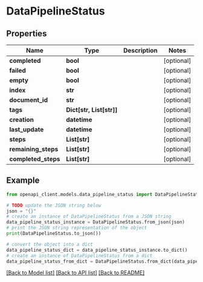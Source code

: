 # DataPipelineStatus


## Properties

Name | Type | Description | Notes
------------ | ------------- | ------------- | -------------
**completed** | **bool** |  | [optional] 
**failed** | **bool** |  | [optional] 
**empty** | **bool** |  | [optional] 
**index** | **str** |  | [optional] 
**document_id** | **str** |  | [optional] 
**tags** | **Dict[str, List[str]]** |  | [optional] 
**creation** | **datetime** |  | [optional] 
**last_update** | **datetime** |  | [optional] 
**steps** | **List[str]** |  | [optional] 
**remaining_steps** | **List[str]** |  | [optional] 
**completed_steps** | **List[str]** |  | [optional] 

## Example

```python
from openapi_client.models.data_pipeline_status import DataPipelineStatus

# TODO update the JSON string below
json = "{}"
# create an instance of DataPipelineStatus from a JSON string
data_pipeline_status_instance = DataPipelineStatus.from_json(json)
# print the JSON string representation of the object
print(DataPipelineStatus.to_json())

# convert the object into a dict
data_pipeline_status_dict = data_pipeline_status_instance.to_dict()
# create an instance of DataPipelineStatus from a dict
data_pipeline_status_from_dict = DataPipelineStatus.from_dict(data_pipeline_status_dict)
```
[[Back to Model list]](../README.md#documentation-for-models) [[Back to API list]](../README.md#documentation-for-api-endpoints) [[Back to README]](../README.md)


